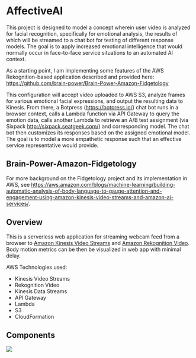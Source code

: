 # AffectiveAI

This project is designed to model a concept wherein user video is analyzed for facial recognition, specifically for emotional analysis, the results of which will be streamed to a chat bot for testing of different response models. The goal is to apply increased emotional intelligence that would normally occur in face-to-face service situations to an automated AI context. 

As a starting point, I am implementing some features of the AWS Rekognition-based application described and provided here: https://github.com/brain-power/Brain-Power-Amazon-Fidgetology

This configuration will accept video uploaded to AWS S3, analyze frames for various emotional facial expressions, and output the resulting data to Kinesis. From there, a Botpress (https://botpress.io/) chat bot runs in a browser context, calls a Lambda function via API Gateway to query the emotion data, calls another Lambda to retrieve an A/B test assignment (via Sixpack http://sixpack.seatgeek.com/) and corresponding model. The chat bot then customizes its responses based on the assigned emotional model. The goal is to model a more empathetic response such that an effective service representative would provide.

## Brain-Power-Amazon-Fidgetology

For more background on the Fidgetology project and its implementation in AWS, see https://aws.amazon.com/blogs/machine-learning/building-automatic-analysis-of-body-language-to-gauge-attention-and-engagement-using-amazon-kinesis-video-streams-and-amazon-ai-services/.

## Overview

This is a serverless web application for streaming webcam feed from a browser to [Amazon Kinesis Video Streams](https://console.aws.amazon.com/kinesisvideo) and [Amazon Rekognition Video](https://docs.aws.amazon.com/rekognition/latest/dg/streaming-video.html). Body motion metrics can be then be visualized in web app with minimal delay.

AWS Technologies used:
* Kinesis Video Streams
* Rekognition Video
* Kinesis Data Streams
* API Gateway
* Lambda
* S3
* CloudFormation

## Components

<kbd>
 <img src="attachments/Brain_Power_fidgetology_02__SystemArchitectureDiagram_trans.png?raw=true">
</kbd>